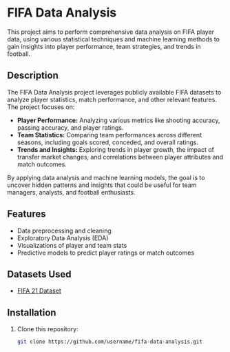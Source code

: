 # FIFA Data Analysis

This project aims to perform comprehensive data analysis on FIFA player data, using various statistical techniques and machine learning methods to gain insights into player performance, team strategies, and trends in football.

## Description

The FIFA Data Analysis project leverages publicly available FIFA datasets to analyze player statistics, match performance, and other relevant features. The project focuses on:
- **Player Performance:** Analyzing various metrics like shooting accuracy, passing accuracy, and player ratings.
- **Team Statistics:** Comparing team performances across different seasons, including goals scored, conceded, and overall ratings.
- **Trends and Insights:** Exploring trends in player growth, the impact of transfer market changes, and correlations between player attributes and match outcomes.

By applying data analysis and machine learning models, the goal is to uncover hidden patterns and insights that could be useful for team managers, analysts, and football enthusiasts.

## Features
- Data preprocessing and cleaning
- Exploratory Data Analysis (EDA)
- Visualizations of player and team stats
- Predictive models to predict player ratings or match outcomes

## Datasets Used
- [FIFA 21 Dataset](https://www./kaggle/input/fifa19/data.csv)
## Installation
1. Clone this repository:
   ```bash
   git clone https://github.com/username/fifa-data-analysis.git
